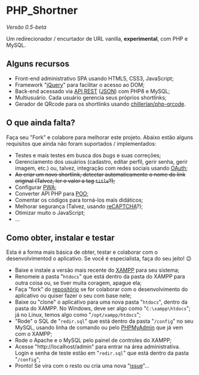 
# PHP_Shortner
*Versão 0.5-beta*

Um redirecionador / encurtador de URL vanilla, **experimental**, com PHP e MySQL.

## Alguns recursos

- Front-end administrativo SPA usando HTML5, CSS3, JavaScript;
- Framework "[jQuery](https://github.com/jquery)" para facilitar o acesso ao DOM;
- Back-end acessado via [API REST](https://pt.wikipedia.org/wiki/REST) ([JSON](https://pt.wikipedia.org/wiki/JSON)) com PHP8 e MySQL;
- Multiusuário. Cada usuário gerencia seus próprios shortlinks;
- Gerador de QRcode para os shortlinks usando [chillerlan/php-qrcode](https://github.com/chillerlan/php-qrcode).

## O que ainda falta?
Faça seu "Fork" e colabore para melhorar este projeto. Abaixo estão alguns requisitos que ainda não foram suportados / implementados:

 - Testes e mais testes em busca dos *bugs* e suas correções;
 - Gerenciamento dos usuários (cadastro, editar perfil, gerir senha, gerir imagem, etc.) ou, talvez, integração com redes sociais usando [OAuth](https://pt.wikipedia.org/wiki/OAuth);
 - ~~Ao criar um novo shortlink, detectar automaticamente o nome do link original (Talvez, ler o valor a tag `title`?);~~
 - Configurar [PWA](https://pt.wikipedia.org/wiki/Progressive_web_app);
 - Converter API PHP para [POO](https://pt.wikipedia.org/wiki/Programa%C3%A7%C3%A3o_orientada_a_objetos);
- Comentar os códigos para torná-los mais didáticos;
- Melhorar segurança (Talvez, usando [reCAPTCHA](https://pt.wikipedia.org/wiki/ReCAPTCHA)?);
- Otimizar muito o JavaScript;
- ...

## Como obter, instalar e testar
Esta é a forma mais básica de obter, testar e colaborar com o desenvolvimentod o aplicativo. Se você é especialista, faça do seu jeito! 😉

 - Baixe e instale a versão mais recente do [XAMPP](https://www.apachefriends.org/download.html) para seu sistema;
 - Renomeie a pasta "`htdocs`" que está dentro da pasta do XAMPP para outra coisa ou, se tiver muita coragem, apague ela;
 - Faça "fork" do [repositório](https://github.com/Luferat/PHP_Shortner) se for colaborar com o desenvolvimento do aplicativo ou quiser fazer o seu com base nele;
 - Baixe ou "clone" o aplicativo para uma nova pasta "`htdocs`", dentro da pasta do XAMPP. No Windows, deve ser algo como "`C:\xampp\htdocs`"; já no Linux, temos algo como "`/opt/xampp/htdocs`";
 - "Rode" o SQL de "`redir.sql`" que está dentro da pasta "`/config`" no seu MySQL, usando linha de comando ou pelo [PHPMyAdmin](https://www.phpmyadmin.net/) que já vem com o XAMPP;
 - Rode o Apache e o MySQL pelo painel de controles do XAMPP;
 - Acesse "http://localhost/admin" para entrar na área administrativa. Login e senha de teste estão em "`redir.sql`" que está dentro da pasta "`/config`";
 - Pronto! Se vira com o resto ou cria uma nova "[issue](https://github.com/Luferat/PHP_Shortner/issues)"...
